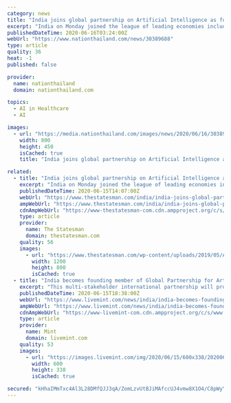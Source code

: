 ```yaml
---
category: news
title: "India joins global partnership on Artificial Intelligence as founding member"
excerpt: "India on Monday joined the league of leading economies including USA, UK, EU, Australia, Canada, France, Germany, Italy, Japan, Mexico, New Zealand, Republic of Korea, Singapore to launch the Global Partnership on Artificial Intelligence (GPAI or Gee-Pay)."
publishedDateTime: 2020-06-16T03:24:00Z
webUrl: "https://www.nationthailand.com/news/30389688"
type: article
quality: 36
heat: -1
published: false

provider:
  name: nationthailand
  domain: nationthailand.com

topics:
  - AI in Healthcare
  - AI

images:
  - url: "https://media.nationthailand.com/images/news/2020/06/16/30389688/800_4058db01e3c5239.jpg?v=1592277403"
    width: 800
    height: 450
    isCached: true
    title: "India joins global partnership on Artificial Intelligence as founding member"

related:
  - title: "India joins global partnership on Artificial Intelligence as founding member"
    excerpt: "India on Monday joined the league of leading economies including USA, UK, EU, Australia, Canada, France, Germany, Italy, Japan, Mexico, New Zealand, Republic of Korea, Singapore to launch the Global Partnership on Artificial Intelligence (GPAI or Gee-Pay)."
    publishedDateTime: 2020-06-15T14:07:00Z
    webUrl: "https://www.thestatesman.com/india/india-joins-global-partnership-artificial-intelligence-founding-member-1502900272.html"
    ampWebUrl: "https://www.thestatesman.com/india/india-joins-global-partnership-artificial-intelligence-founding-member-1502900272.html/amp"
    cdnAmpWebUrl: "https://www-thestatesman-com.cdn.ampproject.org/c/s/www.thestatesman.com/india/india-joins-global-partnership-artificial-intelligence-founding-member-1502900272.html/amp"
    type: article
    provider:
      name: The Statesman
      domain: thestatesman.com
    quality: 56
    images:
      - url: "https://www.thestatesman.com/wp-content/uploads/2019/05/AI.jpg"
        width: 1200
        height: 800
        isCached: true
  - title: "India becomes founding member of Global Partnership for Artificial Intelligence"
    excerpt: "This multi-stakeholder international partnership will promote responsible and human centric development and use of AI,' says IT minister Ravi Shankar Prasad"
    publishedDateTime: 2020-06-15T18:38:00Z
    webUrl: "https://www.livemint.com/news/india/india-becomes-founding-member-of-global-partnership-for-artificial-intelligence-11592245966465.html"
    ampWebUrl: "https://www.livemint.com/news/india/india-becomes-founding-member-of-global-partnership-for-artificial-intelligence/amp-11592245966465.html"
    cdnAmpWebUrl: "https://www-livemint-com.cdn.ampproject.org/c/s/www.livemint.com/news/india/india-becomes-founding-member-of-global-partnership-for-artificial-intelligence/amp-11592245966465.html"
    type: article
    provider:
      name: Mint
      domain: livemint.com
    quality: 53
    images:
      - url: "https://images.livemint.com/img/2020/06/15/600x338/20200602123L_1592246076936_1592246094036.jpg"
        width: 600
        height: 338
        isCached: true

secured: "kHhaIMmTxc4Al3L28DMfQJJ3qA/ZomLzvUtBJiMAfccUJ4vmw8X1O4/C8pWyYu0ZBlKZf80jplUIyq1S2/o36e47m/IgtzoLOdDx1MbgYnobo8S1Re9OpB8U9WVCA14hZRxVDBJ09yf8aXuQH80CfiQnJV1vWfmpA62MvrzeUXnB0ovvhNH/bSoBHBFlhrWe4xMC/2vbNc9tfgvytmUahxIC1spVGCQjTIHFSw0iK7PZCI3tRu6mn884qbh8SCNBeS0SbGW5A+LRRG3M2KVgMSLUO5PIA87CrRitB69IRiLo+ri3cnJVSs1eHe2o0bNRxrETva1xDtNH3eO7ZMxCLw==;OY9hF6pCopfDCDh8ifPt3g=="
---
```


